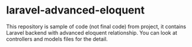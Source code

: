 # laravel-advanced-eloquent
This repository is sample of code (not final code) from project, it contains Laravel backend with advanced eloquent relationship. You can look at controllers and models files for the detail. 
